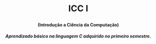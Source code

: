 # <p align="center">ICC I</p> 

#### <p align="center">(Introdução a Ciência da Computação)</p>

##### <p align="center">Aprendizado básico na linguagem C adquirido no primeiro semestre.</p>
